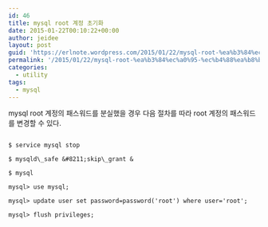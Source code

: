 ```yaml
---
id: 46
title: mysql root 계정 초기화
date: 2015-01-22T00:10:22+00:00
author: jeidee
layout: post
guid: 'https://erlnote.wordpress.com/2015/01/22/mysql-root-%ea%b3%84%ec%a0%95-%ec%b4%88%ea%b8%b0%ed%99%94/'
permalink: '/2015/01/22/mysql-root-%ea%b3%84%ec%a0%95-%ec%b4%88%ea%b8%b0%ed%99%94/'
categories:
  - utility
tags:
  - mysql
---
```

mysql root 계정의 패스워드를 분실했을 경우 다음 절차를 따라 root 계정의 패스워드를 변경할 수 있다.

```
      
$ service mysql stop
      
$ mysqld\_safe &#8211;skip\_grant &
      
$ mysql
      
mysql> use mysql;
      
mysql> update user set password=password('root') where user='root';
      
mysql> flush privileges;
  
```